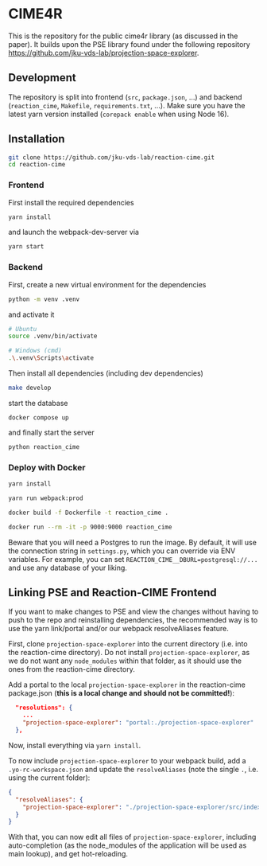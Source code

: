 # CIME4R

This is the repository for the public cime4r library (as discussed in the paper). It builds upon the PSE library found under the following repository https://github.com/jku-vds-lab/projection-space-explorer.

## Development

The repository is split into frontend (`src`, `package.json`, ...) and backend (`reaction_cime`, `Makefile`, `requirements.txt`, ...). Make sure you have the latest yarn version installed (`corepack enable` when using Node 16).

## Installation

```bash
git clone https://github.com/jku-vds-lab/reaction-cime.git
cd reaction-cime
```

### Frontend

First install the required dependencies

```bash
yarn install
```

and launch the webpack-dev-server via

```bash
yarn start
```

### Backend

First, create a new virtual environment for the dependencies

```bash
python -m venv .venv
```

and activate it

```bash
# Ubuntu
source .venv/bin/activate

# Windows (cmd)
.\.venv\Scripts\activate
```

Then install all dependencies (including dev dependencies)

```bash
make develop
```

start the database

```
docker compose up
```

and finally start the server

```bash
python reaction_cime
```

### Deploy with Docker

```bash
yarn install
```

```bash
yarn run webpack:prod
```

```bash
docker build -f Dockerfile -t reaction_cime .
```

```bash
docker run --rm -it -p 9000:9000 reaction_cime
```

Beware that you will need a Postgres to run the image. By default, it will use the connection string in `settings.py`, which you can override via ENV variables. For example, you can set `REACTION_CIME__DBURL=postgresql://...` and use any database of your liking.

## Linking PSE and Reaction-CIME Frontend

If you want to make changes to PSE and view the changes without having to push to the repo and reinstalling dependencies, the recommended way is to use the yarn link/portal and/or our webpack resolveAliases feature.

First, clone `projection-space-explorer` into the current directory (i.e. into the reaction-cime directory). Do not install `projection-space-explorer`, as we do not want any `node_modules` within that folder, as it should use the ones from the reaction-cime directory.

Add a portal to the local `projection-space-explorer` in the reaction-cime package.json (**this is a local change and should not be committed!**):

```json
  "resolutions": {
    ...
    "projection-space-explorer": "portal:./projection-space-explorer"
  },
```

Now, install everything via `yarn install`.

To now include `projection-space-explorer` to your webpack build, add a `.yo-rc-workspace.json` and update the `resolveAliases` (note the single `.`, i.e. using the current folder):

```json
{
  "resolveAliases": {
    "projection-space-explorer": "./projection-space-explorer/src/index.ts"
  }
}
```

With that, you can now edit all files of `projection-space-explorer`, including auto-completion (as the node_modules of the application will be used as main lookup), and get hot-reloading.
